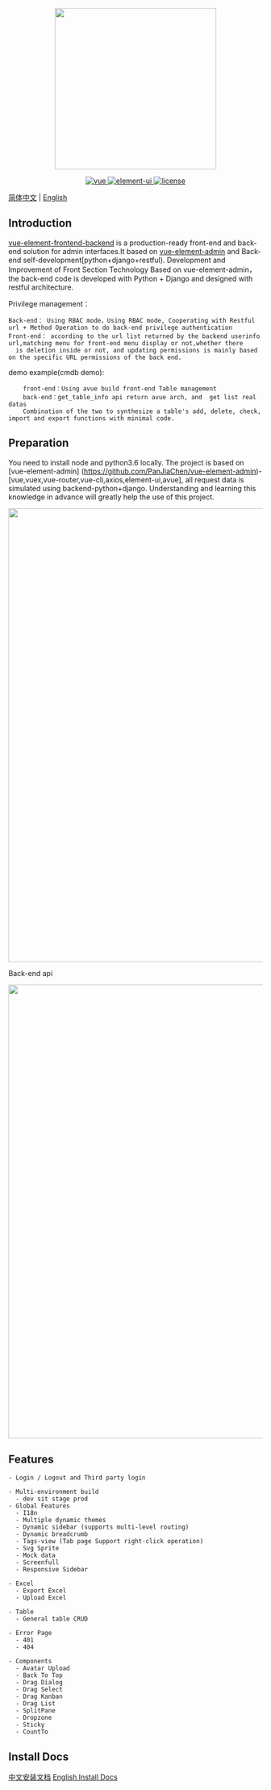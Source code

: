 <p align="center">
  <img width="320" src="https://wpimg.wallstcn.com/ecc53a42-d79b-42e2-8852-5126b810a4c8.svg">
</p>

<p align="center">
  <a href="https://github.com/vuejs/vue">
    <img src="https://img.shields.io/badge/vue-2.5.10-brightgreen.svg" alt="vue">
  </a>
  <a href="https://github.com/ElemeFE/element">
    <img src="https://img.shields.io/badge/element--ui-2.3.2-brightgreen.svg" alt="element-ui">
  </a>
  <a href="https://github.com/PanJiaChen/vue-element-admin/blob/master/LICENSE">
    <img src="https://img.shields.io/github/license/mashape/apistatus.svg" alt="license">
  </a>
</p>

[简体中文](./README_CN.md) | [English](./README.md)

## Introduction

[vue-element-frontend-backend](https://github.com/DevOpsUnionTop/vue-element-frontend-backend) is a production-ready front-end
and back-end solution for admin interfaces.It based on [vue-element-admin](https://panjiachen.github.io/vue-element-admin/)
and Back-end self-development[python+django+restful). Development and Improvement of Front Section Technology Based on vue-element-admin，
the back-end code is developed with Python + Django and designed with restful architecture.

Privilege management：


	Back-end： Using RBAC mode，Using RBAC mode, Cooperating with Restful url + Method Operation to do back-end privilege authentication
	Front-end： according to the url list returned by the backend userinfo url,matching menu for front-end menu display or not,whether there
	  is deletion inside or not, and updating permissions is mainly based on the specific URL permissions of the back end.

demo example(cmdb demo):


		front-end：Using avue build front-end Table management
		back-end：get_table_info api return avue arch, and  get list real datas
		Combination of the two to synthesize a table's add, delete, check, import and export functions with minimal code.

## Preparation

You need to install node and python3.6 locally. The project is based on [vue-element-admin]
(https://github.com/PanJiaChen/vue-element-admin)-[vue,vuex,vue-router,vue-cli,axios,element-ui,avue],
 all request data is simulated using backend-python+django. Understanding and learning this knowledge in advance will
 greatly help the use of this project.

<p align="center">
  <img width="900" src="https://wpimg.wallstcn.com/a5894c1b-f6af-456e-82df-1151da0839bf.png">
</p>
Back-end api
<p align="center">
  <img width="900" src="http://www.bdkyr.com/open_galaxy/static/img/api_docs.png">
</p>

## Features

```
- Login / Logout and Third party login

- Multi-environment build
  - dev sit stage prod
- Global Features
  - I18n
  - Multiple dynamic themes
  - Dynamic sidebar (supports multi-level routing)
  - Dynamic breadcrumb
  - Tags-view (Tab page Support right-click operation)
  - Svg Sprite
  - Mock data
  - Screenfull
  - Responsive Sidebar

- Excel
  - Export Excel
  - Upload Excel

- Table
  - General table CRUD

- Error Page
  - 401
  - 404

- Components
  - Avatar Upload
  - Back To Top
  - Drag Dialog
  - Drag Select
  - Drag Kanban
  - Drag List
  - SplitPane
  - Dropzone
  - Sticky
  - CountTo
```

## Install Docs


[中文安装文档](./INSTALL_CN.md)
[English Install Docs](./INSTALL_EN.md)
